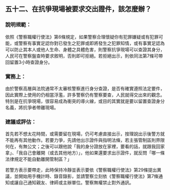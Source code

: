## 五十二、在抗爭現場被要求交出證件，該怎麼辦？

### 說明規範：

依照《警察職權行使法》第6條規定，如果警察合理懷疑你有犯罪嫌疑或有犯罪可能，或警察有事實足認你對已發生之犯罪或即將發生之犯罪知情，或有事實足認為可以防止其本人或他人生命、身體之具體危害，則警察抗爭現場可以查證其身分，人民可在警察盤查時要求敘明，否則即可拒絕。若拒絕出示，則依同法第7條可帶回留置3小時查證身分。

### 實務上：

由於警察高層與法院通常不太審核警察進行身分查證，是否有確實遵照法定要件，因此實際上使用的仍相當浮濫，許多警察仍有警察要查，人民就得交出來的觀念。特別是在抗爭現場，很容易成為衝突的導火線，或目的其實就是要以留置查證身分名義，將抗爭者帶離現場。

### 建議或評估：

首先若不想太花時間，或需要留在現場，仍可考慮直接出示，按理說出示後警方就不能再有其他動作。若要力爭，先請他出示證件與指明法條，若主張管制區則界限何在，有無公文；之後可以跟他說「我的身分證放在家裡，要看的話，就跟我回家拿」、「我自己會離開（或去其他地方）」，他如果還要求出示證件，就反問「哪一條法律規定不能自動離開管制區？」

若警方表示要帶走，此時保持冷靜並表示要依《警察職權行使法》第29條提出異議，並開始用手機計時、錄音錄影，並請警察立刻依《警察職權行使法》第7條通知或讓自己通知親友、律師或主辦單位。警察無權禁止對外通訊。
